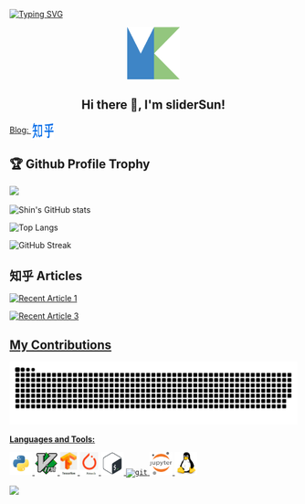[![Typing SVG](https://readme-typing-svg.herokuapp.com?multiline=true&width=500&lines=Full-stack+NLPer+and+developer.++++++++++)](https://git.io/typing-svg)

<p align="center">
  <img width="92" src="https://raw.githubusercontent.com/sliderSun/sliderSun/master/assets/mkdir.png" />
</p>  
<h2 align="center">Hi there 👋, I'm sliderSun!</h2>


<a href="https://www.zhihu.com/people/sunshubing" target="blank">Blog: <img align="center" src="https://raw.githubusercontent.com/sliderSun/sliderSun/master/assets/zhihu.png" alt="知乎" height="30" width="40" /></a>

<h2>🏆 Github Profile Trophy</h2>
<img width=800 src="https://github-profile-trophy.vercel.app/?username=sliderSun&column=9&theme=gruvbox&no-frame=true"/>

![Shin's GitHub stats](https://github-readme-stats.vercel.app/api?username=sliderSun&show_icons=true&theme=tokyonight)


![Top Langs](https://github-readme-stats.vercel.app/api/top-langs/?username=sliderSun&layout=compact)

![GitHub Streak](https://github-readme-streak-stats.herokuapp.com?user=sliderSun&theme=neon-palenight&hide_border=true)

## 知乎 Articles

<a target="_blank" href="https://zhuanlan.zhihu.com/p/555369904"><img src="https://pic2.zhimg.com/v2-6ade68fe670cea83f51780499a832b44_1440w.jpg?source=172ae18b" alt="Recent Article 1">

<a target="_blank" href="https://zhuanlan.zhihu.com/p/555748085"><img src="https://pic2.zhimg.com/v2-cc537f97d188c52d17523f989a01b479_1440w.jpg?source=172ae18b" alt="Recent Article 3">

[//]: # (## Repos)

[//]: # ()
[//]: # ([![bert]&#40;https://github-readme-stats.vercel.app/api/pin/?username=sliderSun&repo=bert&show_owner=true&#41;]&#40;https://github.com/sliderSun/bert&#41;)

[//]: # ([![chinese_pytorch_pretrain_lm]&#40;https://github-readme-stats.vercel.app/api/pin/?username=sliderSun&repo=chinese_pytorch_pretrain_lm&show_owner=true&#41;]&#40;https://github.com/sliderSun/chinese_pytorch_pretrain_lm&#41;)

[//]: # ()
[//]: # ([![pynlp]&#40;https://github-readme-stats.vercel.app/api/pin/?username=sliderSun&repo=pynlp&show_owner=true&#41;]&#40;https://github.com/sliderSun/pynlp&#41;)

[//]: # ([![chinese_tensorflow_pretrain_lm]&#40;https://github-readme-stats.vercel.app/api/pin/?username=sliderSun&repo=chinese_tensorflow_pretrain_lm&show_owner=true&#41;]&#40;https://github.com/sliderSun/chinese_tensorflow_pretrain_lm&#41;)

[//]: # ()
[//]: # ([![awesome-pretrained-chinese-nlp-models]&#40;https://github-readme-stats.vercel.app/api/pin/?username=sliderSun&repo=awesome-pretrained-chinese-nlp-models&show_owner=true&#41;]&#40;https://github.com/sliderSun/awesome-pretrained-chinese-nlp-models&#41;)

[//]: # ([![SiameseNet-text-similarity]&#40;https://github-readme-stats.vercel.app/api/pin/?username=sliderSun&repo=SiameseNet-text-similarity&show_owner=true&#41;]&#40;https://github.com/sliderSun/SiameseNet-text-similarity&#41;)

## My Contributions
![](https://raw.githubusercontent.com/sliderSun/sliderSun/main/assets/github-contribution-grid-snake.svg)

**Languages and Tools:**

<code><img height="40" src="https://raw.githubusercontent.com/sliderSun/sliderSun/master/assets/python.png"></code>
<code><img height="40" src="https://raw.githubusercontent.com/sliderSun/sliderSun/master/assets/vim.png"></code>
<code><img height="40" src="https://raw.githubusercontent.com/sliderSun/sliderSun/master/assets/tf.png"></code>
<code><img height="40" src="https://raw.githubusercontent.com/sliderSun/sliderSun/master/assets/pt.png"></code>
<code><img src="https://raw.githubusercontent.com/devicons/devicon/master/icons/bash/bash-original.svg" alt="bash" width="40" height="40"/></code>
<code><img src="https://www.vectorlogo.zone/logos/git-scm/git-scm-icon.svg" alt="git" width="40" height="40"/></code>
<code><img src="https://raw.githubusercontent.com/devicons/devicon/master/icons/jupyter/jupyter-original-wordmark.svg" alt="Jupyter" width="40" height="40"/></code>
<code><img src="https://raw.githubusercontent.com/devicons/devicon/master/icons/linux/linux-original.svg" alt="linux" width="40" height="40"/></code>


![](https://komarev.com/ghpvc/?username=sliderSun)
